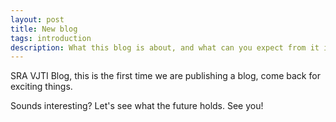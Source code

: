 ```yaml
---
layout: post
title: New blog
tags: introduction
description: What this blog is about, and what can you expect from it in the future ?
---
```


SRA VJTI Blog, this is the first time we are publishing a blog, come back for exciting things.

Sounds interesting? Let's see what the future holds. See you!

